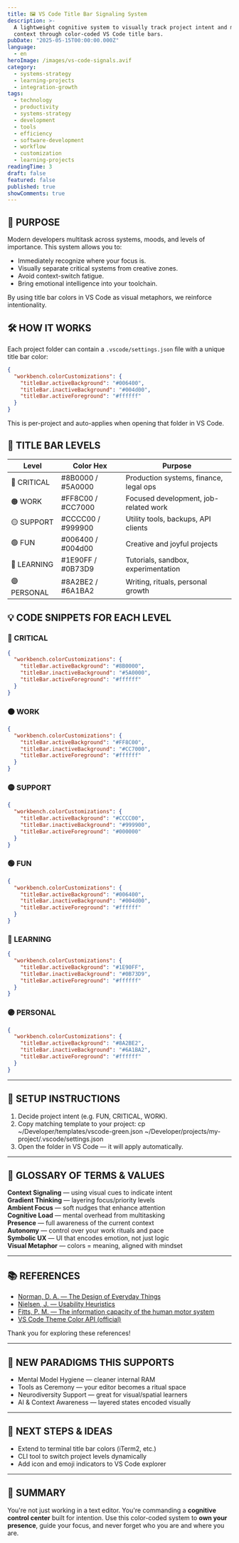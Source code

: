 ```yaml
---
title: 🖼️ VS Code Title Bar Signaling System
description: >-
  A lightweight cognitive system to visually track project intent and mental
  context through color-coded VS Code title bars.
pubDate: "2025-05-15T00:00:00.000Z"
language:
  - en
heroImage: /images/vs-code-signals.avif
category:
  - systems-strategy
  - learning-projects
  - integration-growth
tags:
  - technology
  - productivity
  - systems-strategy
  - development
  - tools
  - efficiency
  - software-development
  - workflow
  - customization
  - learning-projects
readingTime: 3
draft: false
featured: false
published: true
showComments: true
---
```


## 🎯 PURPOSE

Modern developers multitask across systems, moods, and levels of importance. This system allows you to:

- Immediately recognize where your focus is.
- Visually separate critical systems from creative zones.
- Avoid context-switch fatigue.
- Bring emotional intelligence into your toolchain.

By using title bar colors in VS Code as visual metaphors, we reinforce intentionality.

## 🛠️ HOW IT WORKS

Each project folder can contain a `.vscode/settings.json` file with a unique title bar color:

```json
{
  "workbench.colorCustomizations": {
    "titleBar.activeBackground": "#006400",
    "titleBar.inactiveBackground": "#004d00",
    "titleBar.activeForeground": "#ffffff"
  }
}
```

This is per-project and auto-applies when opening that folder in VS Code.

## 🔢 TITLE BAR LEVELS

| Level       | Color Hex         | Purpose                                |
| ----------- | ----------------- | -------------------------------------- |
| 🔴 CRITICAL | #8B0000 / #5A0000 | Production systems, finance, legal ops |
| 🟠 WORK     | #FF8C00 / #CC7000 | Focused development, job-related work  |
| 🟡 SUPPORT  | #CCCC00 / #999900 | Utility tools, backups, API clients    |
| 🟢 FUN      | #006400 / #004d00 | Creative and joyful projects           |
| 🔵 LEARNING | #1E90FF / #0B73D9 | Tutorials, sandbox, experimentation    |
| 🟣 PERSONAL | #8A2BE2 / #6A1BA2 | Writing, rituals, personal growth      |

## 💡 CODE SNIPPETS FOR EACH LEVEL

### 🔴 CRITICAL

```json
{
  "workbench.colorCustomizations": {
    "titleBar.activeBackground": "#8B0000",
    "titleBar.inactiveBackground": "#5A0000",
    "titleBar.activeForeground": "#ffffff"
  }
}
```

### 🟠 WORK

```json
{
  "workbench.colorCustomizations": {
    "titleBar.activeBackground": "#FF8C00",
    "titleBar.inactiveBackground": "#CC7000",
    "titleBar.activeForeground": "#ffffff"
  }
}
```

### 🟡 SUPPORT

```json
{
  "workbench.colorCustomizations": {
    "titleBar.activeBackground": "#CCCC00",
    "titleBar.inactiveBackground": "#999900",
    "titleBar.activeForeground": "#000000"
  }
}
```

### 🟢 FUN

```json
{
  "workbench.colorCustomizations": {
    "titleBar.activeBackground": "#006400",
    "titleBar.inactiveBackground": "#004d00",
    "titleBar.activeForeground": "#ffffff"
  }
}
```

### 🔵 LEARNING

```json
{
  "workbench.colorCustomizations": {
    "titleBar.activeBackground": "#1E90FF",
    "titleBar.inactiveBackground": "#0B73D9",
    "titleBar.activeForeground": "#ffffff"
  }
}
```

### 🟣 PERSONAL

```json
{
  "workbench.colorCustomizations": {
    "titleBar.activeBackground": "#8A2BE2",
    "titleBar.inactiveBackground": "#6A1BA2",
    "titleBar.activeForeground": "#ffffff"
  }
}
```

---

## 🚀 SETUP INSTRUCTIONS

1. Decide project intent (e.g. FUN, CRITICAL, WORK).
2. Copy matching template to your project:
   cp ~/Developer/templates/vscode-green.json ~/Developer/projects/my-project/.vscode/settings.json
3. Open the folder in VS Code — it will apply automatically.

---

## 🧠 GLOSSARY OF TERMS & VALUES

<strong>Context Signaling</strong> — using visual cues to indicate intent  
<strong>Gradient Thinking</strong> — layering focus/priority levels  
<strong>Ambient Focus</strong> — soft nudges that enhance attention  
<strong>Cognitive Load</strong> — mental overhead from multitasking  
<strong>Presence</strong> — full awareness of the current context  
<strong>Autonomy</strong> — control over your work rituals and pace  
<strong>Symbolic UX</strong> — UI that encodes emotion, not just logic  
<strong>Visual Metaphor</strong> — colors = meaning, aligned with mindset

---

## 📚 REFERENCES

- <a href="https://www.goodreads.com/book/show/840.The_Design_of_Everyday_Things" target="_blank" rel="noopener">Norman, D. A. — The Design of Everyday Things</a>
- <a href="https://www.goodreads.com/en/book/show/992317.Usability_Inspection_Methods" target="_blank" rel="noopener">Nielsen, J. — Usability Heuristics</a>
- <a href="https://www.goodreads.com/author/show/1284362.Paul_Morris_Fitts" target="_blank" rel="noopener">Fitts, P. M. — The information capacity of the human motor system</a>
- <a href="https://code.visualstudio.com/api/references/theme-color" target="_blank" rel="noopener">VS Code Theme Color API (official)</a>

Thank you for exploring these references!

---

## 🔮 NEW PARADIGMS THIS SUPPORTS

- Mental Model Hygiene — cleaner internal RAM
- Tools as Ceremony — your editor becomes a ritual space
- Neurodiversity Support — great for visual/spatial learners
- AI & Context Awareness — layered states encoded visually

---

## 🔭 NEXT STEPS & IDEAS

- Extend to terminal title bar colors (iTerm2, etc.)
- CLI tool to switch project levels dynamically
- Add icon and emoji indicators to VS Code explorer

---

## 🧭 SUMMARY

You're not just working in a text editor. You're commanding a **cognitive control center** built for intention. Use this color-coded system to **own your presence**, guide your focus, and never forget who you are and where you are.
